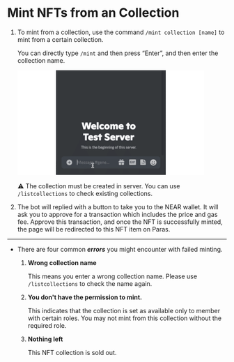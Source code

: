 # Mint NFTs from an Collection

1. To mint from a collection, use the command `/mint collection [name]` to mint from a certain collection. 

    You can directly type `/mint` and then press “Enter”, and then enter the collection name. 
    
    ![mint_nft.gif](../assets/Mint_nft/mint_nft.gif)
    
    ⚠️ The collection must be created in server. You can use `/listcollections` to check existing collections.
    
2. The bot will replied with a button to take you to the NEAR wallet. It will ask you to approve for a transaction which includes the price and gas fee. Approve this transaction, and once the NFT is successfully minted, the page will be redirected to this NFT item on Paras.

***

* There are four common ***errors*** you might encounter with failed minting.
    1. **Wrong collection name**
        
        This means you enter a wrong collection name. Please use `/listcollections` to check the name again.
        
    2. **You don't have the permission to mint.**
        
        This indicates that the collection is set as available only to member with certain roles. You may not mint from this collection without the required role.
        
    3. **Nothing left**
        
        This NFT collection is sold out.